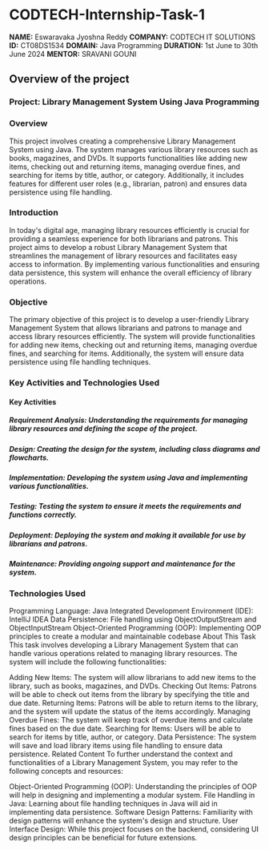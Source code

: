 # CODTECH-Internship-Task-1

**NAME:** Eswaravaka Jyoshna Reddy
**COMPANY:** CODTECH IT SOLUTIONS
**ID:** CT08DS1534
**DOMAIN:** Java Programming
**DURATION:** 1st June to 30th June 2024
**MENTOR:** SRAVANI GOUNI

## Overview of the project

### Project: Library Management System Using Java Programming

### Overview 

This project involves creating a comprehensive Library Management System using Java. The system manages various library resources such as books, magazines, and DVDs. It supports functionalities like adding new items, checking out and returning items, managing overdue fines, and searching for items by title, author, or category. Additionally, it includes features for different user roles (e.g., librarian, patron) and ensures data persistence using file handling.

### Introduction

In today's digital age, managing library resources efficiently is crucial for providing a seamless experience for both librarians and patrons. This project aims to develop a robust Library Management System that streamlines the management of library resources and facilitates easy access to information. By implementing various functionalities and ensuring data persistence, this system will enhance the overall efficiency of library operations.

### Objective

The primary objective of this project is to develop a user-friendly Library Management System that allows librarians and patrons to manage and access library resources efficiently. The system will provide functionalities for adding new items, checking out and returning items, managing overdue fines, and searching for items. Additionally, the system will ensure data persistence using file handling techniques.

### Key Activities and Technologies Used

#### Key Activities

##### Requirement Analysis: Understanding the requirements for managing library resources and defining the scope of the project.
##### Design: Creating the design for the system, including class diagrams and flowcharts.
##### Implementation: Developing the system using Java and implementing various functionalities.
##### Testing: Testing the system to ensure it meets the requirements and functions correctly.
##### Deployment: Deploying the system and making it available for use by librarians and patrons.
##### Maintenance: Providing ongoing support and maintenance for the system.

### Technologies Used

Programming Language: Java
Integrated Development Environment (IDE): IntelliJ IDEA
Data Persistence: File handling using ObjectOutputStream and ObjectInputStream
Object-Oriented Programming (OOP): Implementing OOP principles to create a modular and maintainable codebase
About This Task
This task involves developing a Library Management System that can handle various operations related to managing library resources. The system will include the following functionalities:

Adding New Items: The system will allow librarians to add new items to the library, such as books, magazines, and DVDs.
Checking Out Items: Patrons will be able to check out items from the library by specifying the title and due date.
Returning Items: Patrons will be able to return items to the library, and the system will update the status of the items accordingly.
Managing Overdue Fines: The system will keep track of overdue items and calculate fines based on the due date.
Searching for Items: Users will be able to search for items by title, author, or category.
Data Persistence: The system will save and load library items using file handling to ensure data persistence.
Related Content
To further understand the context and functionalities of a Library Management System, you may refer to the following concepts and resources:

Object-Oriented Programming (OOP): Understanding the principles of OOP will help in designing and implementing a modular system.
File Handling in Java: Learning about file handling techniques in Java will aid in implementing data persistence.
Software Design Patterns: Familiarity with design patterns will enhance the system's design and structure.
User Interface Design: While this project focuses on the backend, considering UI design principles can be beneficial for future extensions.
